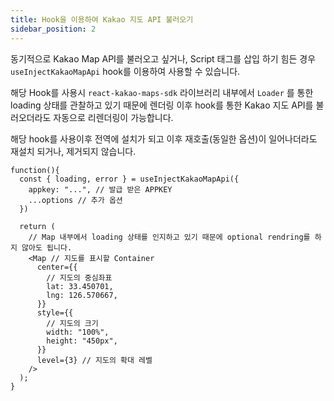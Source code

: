 ```yaml
---
title: Hook을 이용하여 Kakao 지도 API 불러오기
sidebar_position: 2
---
```


동기적으로 Kakao Map API를 불러오고 싶거나, Script 태그를 삽입 하기 힘든 경우 `useInjectKakaoMapApi` hook를 이용하여 사용할 수 있습니다.

해당 Hook를 사용시 `react-kakao-maps-sdk` 라이브러리 내부에서 `Loader` 를 통한 loading 상태를 관찰하고 있기 때문에 렌더링 이후 hook를 통한 Kakao 지도 API를 불러오더라도 자동으로 리렌더링이 가능합니다.

해당 hook를 사용이후 전역에 설치가 되고 이후 재호출(동일한 옵션)이 일어나더라도 재설치 되거나, 제거되지 않습니다.

```tsx
function(){
  const { loading, error } = useInjectKakaoMapApi({
    appkey: "...", // 발급 받은 APPKEY
    ...options // 추가 옵션
  })

  return (
    // Map 내부에서 loading 상태를 인지하고 있기 때문에 optional rendring를 하지 않아도 됩니다.
    <Map // 지도를 표시할 Container
      center={{
        // 지도의 중심좌표
        lat: 33.450701,
        lng: 126.570667,
      }}
      style={{
        // 지도의 크기
        width: "100%",
        height: "450px",
      }}
      level={3} // 지도의 확대 레벨
    />
  );
}
```
